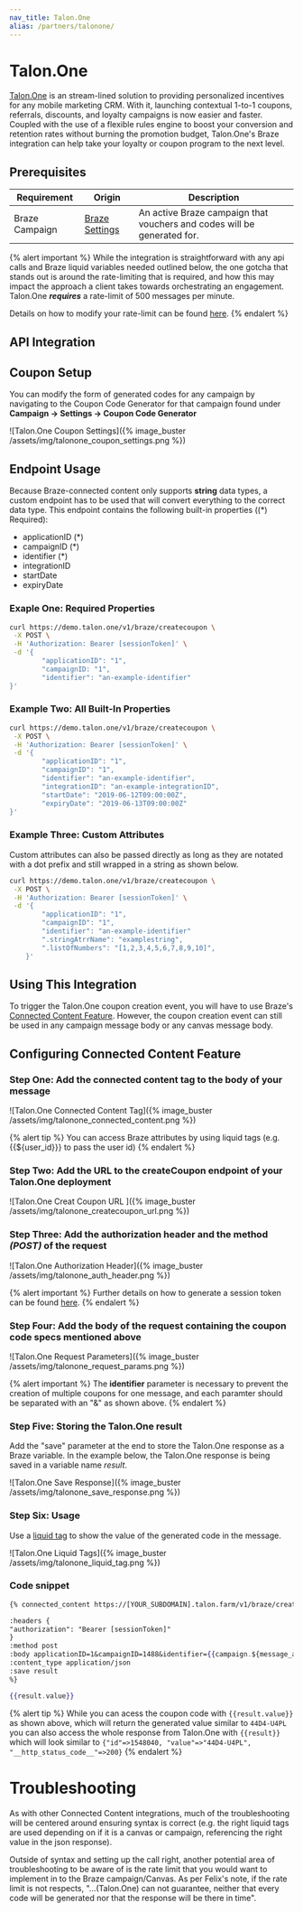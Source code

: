 ```yaml
---
nav_title: Talon.One
alias: /partners/talonone/
---
```


# Talon.One

[Talon.One](https://talon.one/) is an stream-lined solution to providing personalized incentives for any mobile marketing CRM. With it, launching contextual 1-to-1 coupons, referrals, discounts, and loyalty campaigns is now easier and faster. Coupled with the use of a flexible rules engine to boost your conversion and retention rates without burning the promotion budget, Talon.One's Braze integration can help take your loyalty or coupon program to the next level.

## Prerequisites

| Requirement    | Origin                                                | Description                                                             |
| -------------- | ----------------------------------------------------- | ----------------------------------------------------------------------- |
| Braze Campaign | [Braze Settings](https://dashboard.braze.com/sign_in) | An active Braze campaign that vouchers and codes will be generated for. |

{% alert important %}
While the integration is straightforward with any api calls and Braze liquid variables needed outlined below, the one gotcha that stands out is around the rate-limiting that is required, and how this may impact the approach a client takes towards orchestrating an engagement. Talon.One **_requires_** a rate-limit of 500 messages per minute.

Details on how to modify your rate-limit can be found [here](https://www.braze.com/docs/user_guide/engagement_tools/campaigns/testing_and_more/rate-limiting/#delivery-speed-rate-limiting).
{% endalert %}

## API Integration

## Coupon Setup

You can modify the form of generated codes for any campaign by navigating to the Coupon Code Generator for that campaign found under **Campaign -> Settings -> Coupon Code Generator**

![Talon.One Coupon Settings]({% image_buster /assets/img/talonone_coupon_settings.png %})

## Endpoint Usage

Because Braze-connected content only supports **string** data types, a custom endpoint has to be used that will convert everything to the correct data type.
This endpoint contains the following built-in properties ((\*) Required):

- applicationID (\*)
- campaignID (\*)
- identifier (\*)
- integrationID
- startDate
- expiryDate

### Exaple One: Required Properties

```bash
curl https://demo.talon.one/v1/braze/createcoupon \
 -X POST \
 -H 'Authorization: Bearer [sessionToken]' \
 -d '{
        "applicationID": "1",
        "campaignID: "1",
        "identifier": "an-example-identifier"
}'
```

### Example Two: All Built-In Properties

```bash
curl https://demo.talon.one/v1/braze/createcoupon \
 -X POST \
 -H 'Authorization: Bearer [sessionToken]' \
 -d '{
        "applicationID": "1",
        "campaignID": "1",
        "identifier": "an-example-identifier",
        "integrationID": "an-example-integrationID",
        "startDate": "2019-06-12T09:00:00Z",
        "expiryDate": "2019-06-13T09:00:00Z"
}'
```

### Example Three: Custom Attributes

Custom attributes can also be passed directly as long as they are notated with a dot prefix and still wrapped in a string as shown below.

```bash
curl https://demo.talon.one/v1/braze/createcoupon \
 -X POST \
 -H 'Authorization: Bearer [sessionToken]' \
 -d '{
        "applicationID": "1",
        "campaignID": "1",
        "identifier": "an-example-identifier"
        ".stringAtrrName": "examplestring",
        ".listOfNumbers": "[1,2,3,4,5,6,7,8,9,10]",
    }'
```

## Using This Integration

To trigger the Talon.One coupon creation event, you will have to use Braze's [Connected Content Feature](https://www.braze.com/docs/user_guide/personalization_and_dynamic_content/connected_content/about_connected_content/). However, the coupon creation event can still be used in any campaign message body or any canvas message body.

## Configuring Connected Content Feature

### Step One: Add the connected content tag to the body of your message

![Talon.One Connected Content Tag]({% image_buster /assets/img/talonone_connected_content.png %})

{% alert tip %}
You can access Braze attributes by using liquid tags (e.g. {{${user_id}}} to pass the user id)
{% endalert %}

### Step Two: Add the URL to the createCoupon endpoint of your Talon.One deployment

![Talon.One Creat Coupon URL ]({% image_buster /assets/img/talonone_createcoupon_url.png %})

### Step Three: Add the authorization header and the method _(POST)_ of the request

![Talon.One Authorization Header]({% image_buster /assets/img/talonone_auth_header.png %})

{% alert important %}
Further details on how to generate a session token can be found [here](https://developers.talon.one/Management-API/Authentication).
{% endalert %}

### Step Four: Add the body of the request containing the coupon code specs mentioned above

![Talon.One Request Parameters]({% image_buster /assets/img/talonone_request_params.png %})

{% alert important %}
The **identifier** parameter is necessary to prevent the creation of multiple coupons for one message, and each paramter should be separated with an "&" as shown above.
{% endalert %}

### Step Five: Storing the Talon.One result

Add the "save" parameter at the end to store the Talon.One response as a Braze variable. In the example below, the Talon.One response is being saved in a variable name _result_.

![Talon.One Save Response]({% image_buster /assets/img/talonone_save_response.png %})

### Step Six: Usage

Use a [liquid tag](https://www.braze.com/docs/user_guide/personalization_and_dynamic_content/liquid/overview/) to show the value of the generated code in the message.

![Talon.One Liquid Tags]({% image_buster /assets/img/talonone_liquid_tag.png %})

### Code snippet

```handlebars
{% connected_content https://[YOUR_SUBDOMAIN].talon.farm/v1/braze/createcoupon

:headers {
"authorization": "Bearer [sessionToken]"
}
:method post
:body applicationID=1&campaignID=1488&identifier={{campaign.${message_api_id}}}&integrationID={{${user_id}}}
:content_type application/json
:save result
%}

{{result.value}}
```

{% alert tip %}
While you can acess the coupon code with `{{result.value}}` as shown above, which will return the generated value similar to `44D4-U4PL` you can also access
the whole response from Talon.One with `{{result}}` which will look similar to `{"id"=>1548040, "value"=>"44D4-U4PL", "__http_status_code__"=>200}`
{% endalert %}

# Troubleshooting

As with other Connected Content integrations, much of the troubleshooting will be centered around ensuring syntax is correct (e.g. the right liquid tags are used depending on if it is a canvas or campaign, referencing the right value in the json response).

Outside of syntax and setting up the call right, another potential area of troubleshooting to be aware of is the rate limit that you would want to implement in to the Braze campaign/Canvas. As per Felix's note, if the rate limit is not respects, "...(Talon.One) can not guarantee, neither that every code will be generated nor that the response will be there in time".

